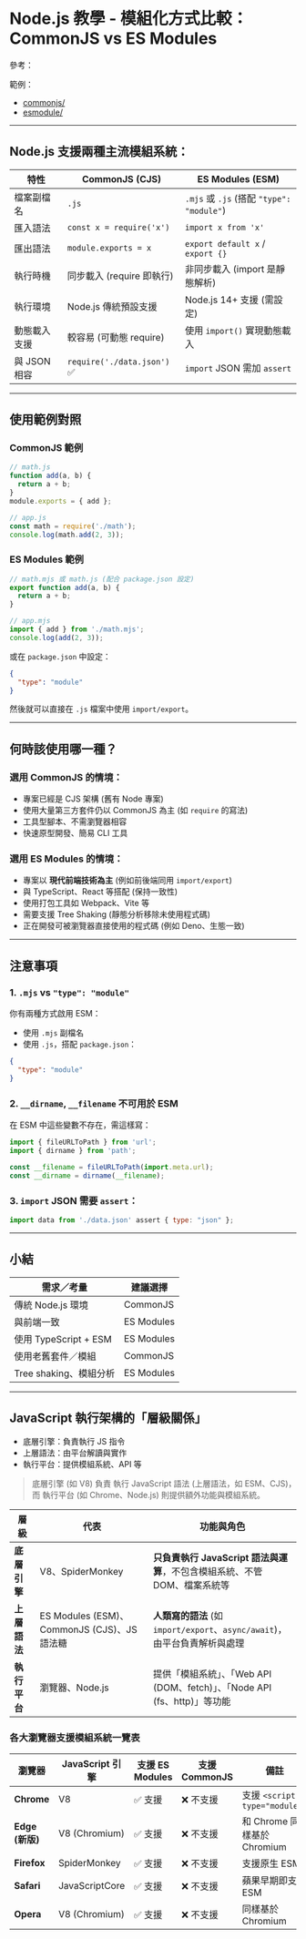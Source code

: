 # Node.js 教學 - 模組化方式比較：CommonJS vs ES Modules

參考：

範例：
* [commonjs/](../example/commonjs/app.js)
* [esmodule/](../example/esmodule/app.js)

---

## Node.js 支援兩種主流模組系統：

| 特性        | CommonJS (CJS)             | ES Modules (ESM)                      |
| --------- | -------------------------- | ------------------------------------- |
| 檔案副檔名     | `.js`                      | `.mjs` 或 `.js` (搭配 `"type": "module"`) |
| 匯入語法      | `const x = require('x')`   | `import x from 'x'`                   |
| 匯出語法      | `module.exports = x`       | `export default x` / `export {}`      |
| 執行時機      | 同步載入 (require 即執行)          | 非同步載入 (import 是靜態解析)                   |
| 執行環境      | Node.js 傳統預設支援             | Node.js 14+ 支援 (需設定)                   |
| 動態載入支援    | 較容易 (可動態 require)           | 使用 `import()` 實現動態載入                  |
| 與 JSON 相容 | `require('./data.json')` ✅ | `import` JSON 需加 `assert`             |

---

## 使用範例對照

### CommonJS 範例

```js
// math.js
function add(a, b) {
  return a + b;
}
module.exports = { add };

// app.js
const math = require('./math');
console.log(math.add(2, 3));
```

### ES Modules 範例

```js
// math.mjs 或 math.js (配合 package.json 設定)
export function add(a, b) {
  return a + b;
}

// app.mjs
import { add } from './math.mjs';
console.log(add(2, 3));
```

或在 `package.json` 中設定：

```json
{
  "type": "module"
}
```

然後就可以直接在 `.js` 檔案中使用 `import/export`。

---

## 何時該使用哪一種？

### 選用 CommonJS 的情境：

* 專案已經是 CJS 架構 (舊有 Node 專案)
* 使用大量第三方套件仍以 CommonJS 為主 (如 `require` 的寫法)
* 工具型腳本、不需瀏覽器相容
* 快速原型開發、簡易 CLI 工具

### 選用 ES Modules 的情境：

* 專案以 **現代前端技術為主** (例如前後端同用 `import/export`)
* 與 TypeScript、React 等搭配 (保持一致性)
* 使用打包工具如 Webpack、Vite 等
* 需要支援 Tree Shaking (靜態分析移除未使用程式碼)
* 正在開發可被瀏覽器直接使用的程式碼 (例如 Deno、生態一致)

---

## 注意事項

### 1. `.mjs` vs `"type": "module"`

你有兩種方式啟用 ESM：

* 使用 `.mjs` 副檔名
* 使用 `.js`，搭配 `package.json`：

```json
{
  "type": "module"
}
```

### 2. `__dirname`, `__filename` 不可用於 ESM

在 ESM 中這些變數不存在，需這樣寫：

```js
import { fileURLToPath } from 'url';
import { dirname } from 'path';

const __filename = fileURLToPath(import.meta.url);
const __dirname = dirname(__filename);
```

### 3. `import` JSON 需要 `assert`：

```js
import data from './data.json' assert { type: "json" };
```

---

## 小結

| 需求／考量               | 建議選擇       |
| ------------------- | ---------- |
| 傳統 Node.js 環境       | CommonJS   |
| 與前端一致               | ES Modules |
| 使用 TypeScript + ESM | ES Modules |
| 使用老舊套件／模組           | CommonJS   |
| Tree shaking、模組分析   | ES Modules |

---

## JavaScript 執行架構的「層級關係」
* 底層引擎：負責執行 JS 指令
* 上層語法：由平台解讀與實作
* 執行平台：提供模組系統、API 等
> 底層引擎 (如 V8) 負責 執行 JavaScript 語法 (上層語法，如 ESM、CJS)，而 執行平台 (如 Chrome、Node.js) 則提供額外功能與模組系統。

| 層級       | 代表              | 功能與角色                                                  |
| -------- | --------------- | ------------------------------------------------------ |
| **底層引擎** | V8、SpiderMonkey | **只負責執行 JavaScript 語法與運算**，不包含模組系統、不管 DOM、檔案系統等        |
| **上層語法** | ES Modules (ESM)、CommonJS (CJS)、JS 語法糖  | **人類寫的語法** (如 `import/export`、`async/await`)，由平台負責解析與處理 |
| **執行平台** | 瀏覽器、Node.js  | 提供「模組系統」、「Web API (DOM、fetch)」、「Node API (fs、http)」等功能   |


### 各大瀏覽器支援模組系統一覽表
| 瀏覽器           | JavaScript 引擎  | 支援 **ES Modules** | 支援 **CommonJS** | 備註                          |
| ------------- | -------------- | ----------------- | --------------- | --------------------------- |
| **Chrome**    | V8             | ✅ 支援              | ❌ 不支援           | 支援 `<script type="module">` |
| **Edge (新版)** | V8 (Chromium)  | ✅ 支援              | ❌ 不支援           | 和 Chrome 同樣基於 Chromium      |
| **Firefox**   | SpiderMonkey   | ✅ 支援              | ❌ 不支援           | 支援原生 ESM                    |
| **Safari**    | JavaScriptCore | ✅ 支援              | ❌ 不支援           | 蘋果早期即支援 ESM                 |
| **Opera**     | V8 (Chromium)  | ✅ 支援              | ❌ 不支援           | 同樣基於 Chromium               |
